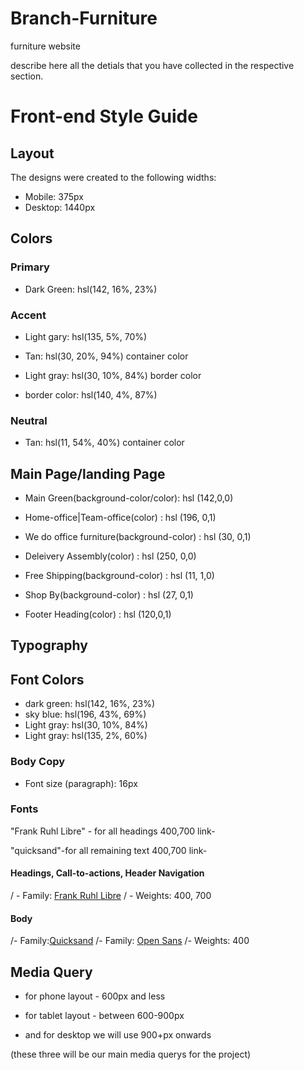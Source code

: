 # Branch-Furniture
furniture website

describe here all the detials that you have collected in the respective section.

# Front-end Style Guide

## Layout

The designs were created to the following widths:

- Mobile: 375px
- Desktop: 1440px

## Colors

### Primary

- Dark Green: hsl(142, 16%, 23%)


### Accent

- Light gary: hsl(135, 5%, 70%)

- Tan: hsl(30, 20%, 94%) container color

- Light gray: hsl(30, 10%, 84%) border color

- border color: hsl(140, 4%, 87%) 


### Neutral

- Tan: hsl(11, 54%, 40%) container  color

## Main Page/landing Page

- Main Green(background-color/color): hsl (142,0,0)

- Home-office|Team-office(color) : hsl (196, 0,1) 

- We do office furniture(background-color) : hsl (30, 0,1)

- Deleivery Assembly(color) : hsl (250, 0,0)

- Free Shipping(background-color) : hsl (11, 1,0)

- Shop By(background-color) : hsl (27, 0,1)

- Footer Heading(color) : hsl (120,0,1)

## Typography
## Font Colors
- dark green: hsl(142, 16%, 23%)
- sky blue: hsl(196, 43%, 69%)
- Light gray: hsl(30, 10%, 84%)
- Light gray: hsl(135, 2%, 60%)

### Body Copy

- Font size (paragraph): 16px

### Fonts
"Frank Ruhl Libre" - for all headings
400,700
link- <link rel="preconnect" href="https://fonts.googleapis.com">
<link rel="preconnect" href="https://fonts.gstatic.com" crossorigin>
<link href="https://fonts.googleapis.com/css2?family=Frank+Ruhl+Libre:wght@300;400;500;600;700;800&family=Open+Sans&display=swap" rel="stylesheet">


"quicksand"-for all remaining text
400,700
link-<link rel="preconnect" href="https://fonts.googleapis.com">
<link rel="preconnect" href="https://fonts.gstatic.com" crossorigin>
<link href="https://fonts.googleapis.com/css2?family=Quicksand:wght@300;400;500;600;700&display=swap" rel="stylesheet">

#### Headings, Call-to-actions, Header Navigation

/ - Family: [Frank Ruhl Libre](https://fonts.google.com/?query=Frank+Ruhl+Libre)
/ - Weights: 400, 700

#### Body
/- Family:[Quicksand](https://fonts.google.com/?query=Quicksand)
/- Family: [Open Sans](https://fonts.google.com/specimen/Open+Sans)
/- Weights: 400


## Media Query 

- for phone layout - 600px and less

- for tablet layout - between 600-900px

- and for desktop we will use 900+px onwards 

(these three will be our main media querys for the project)